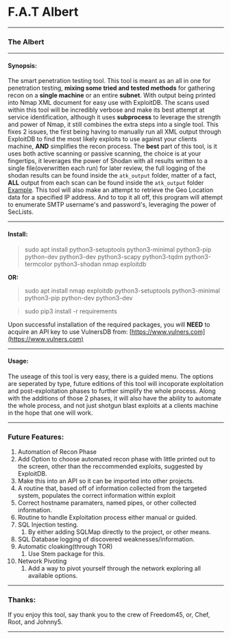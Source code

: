 # F.A.T Albert
---
### The Albert
---
#### Synopsis:
  The smart penetration testing tool. This tool is meant as an all in one for penetration testing, **mixing some __tried and tested methods__** for gathering recon on a __single machine__ or an entire __subnet__. With output being printed into Nmap XML document for easy use with ExploitDB. The scans used within this tool will be incredibly verbose and make its best attempt at service identification, although it uses __subprocess__ to leverage the strength and power of Nmap, it still combines the extra steps into a single tool. This fixes 2 issues, the first being having to manually run all XML output through ExploitDB to find the most likely exploits to use against your clients machine, **AND** simplifies the recon process. The **best** part of this tool, is it uses both active scanning or passive scanning, the choice is at your fingertips, it leverages the power of Shodan with all results written to a single file(overwritten each run) for later review, the full logging of the shodan results can be found inside the `atk_output` folder, matter of a fact, __ALL__ output from each scan can be found inside the `atk_output` folder [Example](https://github.com/oldkingcone/Albert/tree/master/atk_output). This tool will also make an attempt to retrieve the Geo Location data for a specified IP address. And to top it all off, this program will attempt to enumerate SMTP username's and password's, leveraging the power of SecLists.

-----

#### Install:

>sudo apt install python3-setuptools python3-minimal python3-pip python-dev python3-dev python3-scapy python3-tqdm python3-termcolor python3-shodan nmap exploitdb

__OR:__


> sudo apt install nmap exploitdb python3-setuptools python3-minimal python3-pip python-dev python3-dev

> sudo pip3 install -r requirements

Upon successful installation of the required packages, you will __NEED__ to acquire an API key to use VulnersDB from:
[https://www.vulners.com](https://www.vulners.com)

---

#### Usage:

  The useage of this tool is very easy, there is a guided menu. The options are seperated by type, future editions of this tool will incoporate exploitation and post-exploitation phases to further simplify the whole process. Along with the additions of those 2 phases, it will also have the ability to automate the whole process, and not just shotgun blast exploits at a clients machine in the hope that one will work. 


---


### Future Features:

1. Automation of Recon Phase
  1. Add Option to choose automated recon phase with little printed out to the screen, other than the reccommended exploits, suggested by ExploitDB.
  2. Make this into an API so it can be imported into other projects.
2. A routine that, based off of information collected from the targeted system, populates the correct information within exploit
  1. Correct hostname paramaters, named pipes, or other collected information.
  2. Routine to handle Exploitation process either manual or guided.
3. SQL Injection testing.
   1. By either adding SQLMap directly to the project, or other means.
  4. SQL Database logging of discovered weaknesses/information.
5. Automatic cloaking(through TOR)
    1. Use Stem package for this.
6. Network Pivoting
     1. Add a way to pivot yourself through the network exploring all available options.

---


### Thanks:

If you enjoy this tool, say thank you to the crew of Freedom45, or, Chef, Root, and Johnny5.

---
